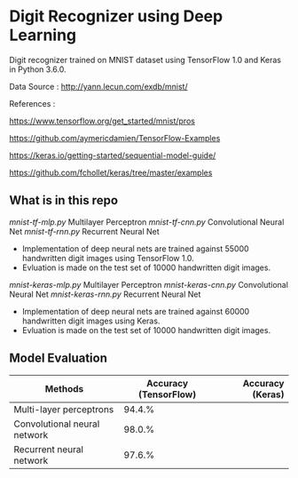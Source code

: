 # Digit Recognizer using Deep Learning

Digit recognizer trained on MNIST dataset using TensorFlow 1.0 and Keras in Python 3.6.0. 

Data Source : http://yann.lecun.com/exdb/mnist/

References : 

https://www.tensorflow.org/get_started/mnist/pros

https://github.com/aymericdamien/TensorFlow-Examples

https://keras.io/getting-started/sequential-model-guide/

https://github.com/fchollet/keras/tree/master/examples


## What is in this repo

*mnist-tf-mlp.py*   Multilayer Perceptron
*mnist-tf-cnn.py*   Convolutional Neural Net
*mnist-tf-rnn.py*   Recurrent Neural Net

* Implementation of deep neural nets are trained against 55000 handwritten digit images using TensorFlow 1.0.
* Evluation is made on the test set of 10000 handwritten digit images.


*mnist-keras-mlp.py*   Multilayer Perceptron
*mnist-keras-cnn.py*   Convolutional Neural Net
*mnist-keras-rnn.py*   Recurrent Neural Net

* Implementation of deep neural nets are trained against 60000 handwritten digit images using Keras.
* Evluation is made on the test set of 10000 handwritten digit images.



## Model Evaluation
| Methods                         |  Accuracy (TensorFlow)  |  Accuracy (Keras)  |
| ------------------------------- |-------------------------|-------------------:|
| Multi-layer perceptrons         |  94.4.%                 |
| Convolutional neural network    |  98.0.%                 |
| Recurrent neural network        |  97.6.%                 |

